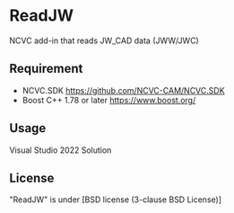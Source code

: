 # ReadJW
NCVC add-in that reads JW_CAD data (JWW/JWC)

## Requirement
* NCVC.SDK <https://github.com/NCVC-CAM/NCVC.SDK>
* Boost C++ 1.78 or later <https://www.boost.org/>

## Usage
Visual Studio 2022 Solution

## License
"ReadJW" is under [BSD license (3-clause BSD License)] 
